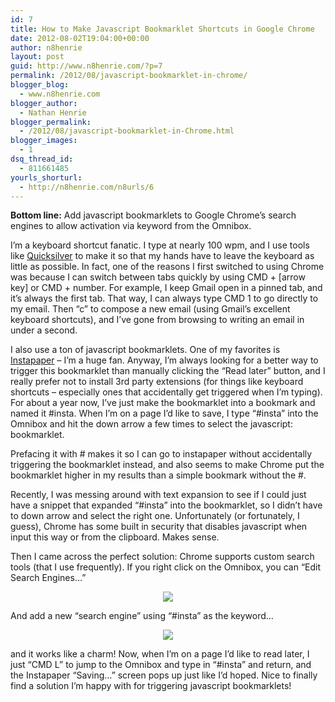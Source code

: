 ```yaml
---
id: 7
title: How to Make Javascript Bookmarklet Shortcuts in Google Chrome
date: 2012-08-02T19:04:00+00:00
author: n8henrie
layout: post
guid: http://www.n8henrie.com/?p=7
permalink: /2012/08/javascript-bookmarklet-in-chrome/
blogger_blog:
  - www.n8henrie.com
blogger_author:
  - Nathan Henrie
blogger_permalink:
  - /2012/08/javascript-bookmarklet-in-Chrome.html
blogger_images:
  - 1
dsq_thread_id:
  - 811661485
yourls_shorturl:
  - http://n8henrie.com/n8urls/6
---
```

**Bottom line:** Add javascript bookmarklets to Google Chrome’s search engines to allow activation via keyword from the Omnibox.
  
<!--more-->

I’m a keyboard shortcut fanatic. I type at nearly 100 wpm, and I use tools like <a target="_blank" href="http://www.qsapp.com">Quicksilver</a> to make it so that my hands have to leave the keyboard as little as possible. In fact, one of the reasons I first switched to using Chrome was because I can switch between tabs quickly by using CMD + [arrow key] or CMD + number. For example, I keep Gmail open in a pinned tab, and it’s always the first tab. That way, I can always type CMD 1 to go directly to my email. Then “c” to compose a new email (using Gmail’s excellent keyboard shortcuts), and I’ve gone from browsing to writing an email in under a second.

I also use a ton of javascript bookmarklets. One of my favorites is [Instapaper](http://www.n8henrie.com/2011/06/instapaper-and-readability-are-great/) – I’m a huge fan. Anyway, I’m always looking for a better way to trigger this bookmarklet than manually clicking the “Read later” button, and I really prefer not to install 3rd party extensions (for things like keyboard shortcuts – especially ones that accidentally get triggered when I’m typing). For about a year now, I’ve just make the bookmarklet into a bookmark and named it #insta. When I’m on a page I’d like to save, I type “#insta” into the Omnibox and hit the down arrow a few times to select the javascript: bookmarklet.

Prefacing it with # makes it so I can go to instapaper without accidentally triggering the bookmarklet instead, and also seems to make Chrome put the bookmarklet higher in my results than a simple bookmark without the #.

Recently, I was messing around with text expansion to see if I could just have a snippet that expanded “#insta” into the bookmarklet, so I didn’t have to down arrow and select the right one. Unfortunately (or fortunately, I guess), Chrome has some built in security that disables javascript when input this way or from the clipboard. Makes sense.

Then I came across the perfect solution: Chrome supports custom search tools (that I use frequently). If you right click on the Omnibox, you can “Edit Search Engines…”

<div style="clear: both; text-align: center;">
  <a target="_blank" href="http://www.n8henrie.com/wp-content/uploads/2012/08/ScreenShot2012-08-02at12.53.45PM.jpg" style="margin-left: 1em; margin-right: 1em;"><img border="0" src="http://www.n8henrie.com/wp-content/uploads/2012/08/ScreenShot2012-08-02at12.53.45PM.jpg" /></a>
</div>



And add a new “search engine” using “#insta” as the keyword…

<div style="clear: both; text-align: center;">
  <a target="_blank" href="http://www.n8henrie.com/wp-content/uploads/2012/08/ScreenShot2012-08-02at12.55.09PM.jpg" style="margin-left: 1em; margin-right: 1em;"><img border="0" src="http://www.n8henrie.com/wp-content/uploads/2012/08/ScreenShot2012-08-02at12.55.09PM.jpg" /></a>
</div>

and it works like a charm! Now, when I’m on a page I’d like to read later, I just “CMD L” to jump to the Omnibox and type in “#insta” and return, and the Instapaper “Saving…” screen pops up just like I’d hoped. Nice to finally find a solution I’m happy with for triggering javascript bookmarklets!

<div>
</div>